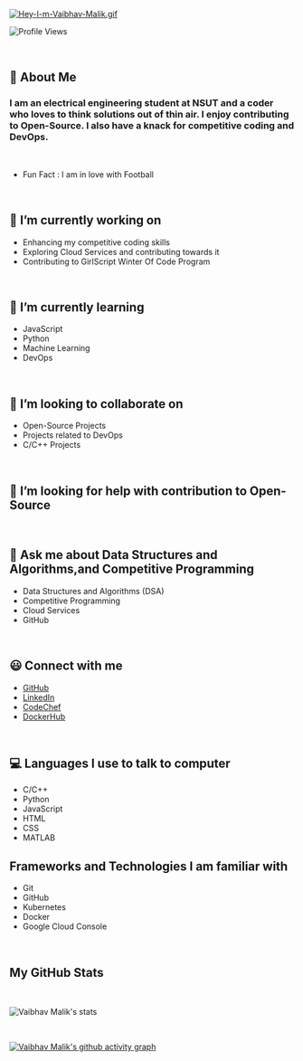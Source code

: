 [![Hey-I-m-Vaibhav-Malik.gif](https://i.postimg.cc/Cxrd7WKC/Hey-I-m-Vaibhav-Malik.gif)](https://postimg.cc/NKTgfCmL)

![Profile Views](https://komarev.com/ghpvc/?username=your-github-VaibhavMalik4187&label=Profile+Views)

<br />

## 👦 About Me

### I am an electrical engineering student at NSUT and a coder who loves to think solutions out of thin air. I enjoy contributing to Open-Source. I also have a knack for competitive coding and DevOps.

<br />

- Fun Fact : I am in love with Football

<br />

## 🔭 I’m currently working on

- Enhancing my competitive coding skills
- Exploring Cloud Services and contributing towards it
- Contributing to GirlScript Winter Of Code Program

<br />

## 🌱 I’m currently learning

- JavaScript
- Python
- Machine Learning
- DevOps

<br />

## 👯 I’m looking to collaborate on

- Open-Source Projects
- Projects related to DevOps
- C/C++ Projects

<br />

## 🤔 I’m looking for help with contribution to Open-Source

<br />

## 💬 Ask me about Data Structures and Algorithms,and Competitive Programming

- Data Structures and Algorithms (DSA)
- Competitive Programming
- Cloud Services
- GitHub

<br />

## 😃 Connect with me

- [GitHub](https://github.com/VaibhavMalik4187)
- [LinkedIn](https://www.linkedin.com/in/)
- [CodeChef](https://www.codechef.com/users/malik_4546)
- [DockerHub](https://hub.docker.com/u/vaibhavmalik4187)

<br />

## 💻 Languages I use to talk to computer

- C/C++
- Python
- JavaScript
- HTML
- CSS
- MATLAB

## Frameworks and Technologies I am familiar with

- Git
- GitHub
- Kubernetes
- Docker
- Google Cloud Console

<br />

## My GitHub Stats

<br />

![Vaibhav Malik's stats](https://github-readme-stats.vercel.app/api?username=VaibhavMalik4187&show_icons=true&theme=radical)

<br />

[![Vaibhav Malik's github activity graph](https://activity-graph.herokuapp.com/graph?username=VaibhavMalik4187&theme=rogue)](https://github.com/VaibhavMalik4187/github-readme-activity-graph)

<br />
